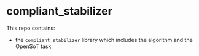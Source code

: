 # compliant_stabilizer
This repo contains:
- the ```compliant_stabilizer``` library which includes the algorithm and the OpenSoT task

